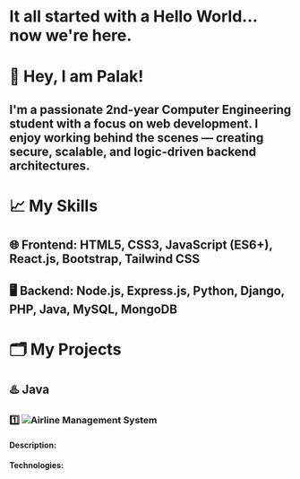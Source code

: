 # It all started with a Hello World... now we're here.
# 👋 Hey, I am Palak!
## I'm a passionate **2nd-year Computer Engineering student** with a focus on **web development**. I enjoy working behind the scenes — creating secure, scalable, and logic-driven backend architectures.
# 📈 My Skills 
## 🌐 Frontend: HTML5, CSS3, JavaScript (ES6+), React.js, Bootstrap, Tailwind CSS
## 🖥️ Backend: Node.js, Express.js, Python, Django, PHP, Java, MySQL, MongoDB
# 🗂️ My Projects
## ♨️ Java
### 1️⃣ ![Airline Management System](https://www.google.com)
#### Description: 
#### Technologies: 

